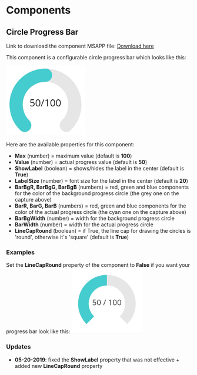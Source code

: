 # Components
## Circle Progress Bar
Link to download the component MSAPP file: [Download here](Components/CircleProgressBar.msapp)

This component is a configurable circle progress bar which looks like this:

![CircleProgressBar](Components/CircleProgressBar.png)

Here are the available properties for this component:
- **Max** (number) = maximum value (default is **100**)
- **Value** (number) = actual progress value (default is **50**)
- **ShowLabel** (boolean) = shows/hides the label in the center (default is **True**)
- **LabelSize** (number) = font size for the label in the center (default is **20**)
- **BarBgR, BarBgG, BarBgB** (numbers) = red, green and blue components for the color of the background progress circle (the grey one on the capture above)
- **BarR, BarG, BarB** (numbers) = red, green and blue components for the color of the actual progress circle (the cyan one on the capture above)
- **BarBgWidth** (number) = width for the background progress circle
- **BarWidth** (number) = width for the actual progress circle
- **LineCapRound** (boolean) = if True, the line cap for drawing the circles is 'round', otherwise it's 'square' (default is **True**)

### Examples
Set the **LineCapRound** property of the component to **False** if you want your progress bar look like this:
![CircleProgressBar-square](Components/CircleProgressBar-square.png)

### Updates
- **05-20-2019**: fixed the **ShowLabel** property that was not effective + added new **LineCapRound** property
